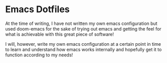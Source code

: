 # Emacs Dotfiles
At the time of writing, I have not written my own emacs configuration but used doom-emacs for the sake of trying out emacs and getting the feel for what is achievable with this great piece of software!

I will, however, write my own emacs configuration at a certain point in time to learn and understand how emacs works internally and hopefully get it to function according to my needs!

